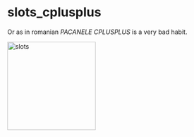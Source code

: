 # slots_cplusplus

Or as in romanian _PACANELE CPLUSPLUS_ is a very bad habit.

<img src="https://user-images.githubusercontent.com/88328645/203137853-0ee00986-982b-4824-b220-c8936e57362e.png" alt="slots" width="200" />
